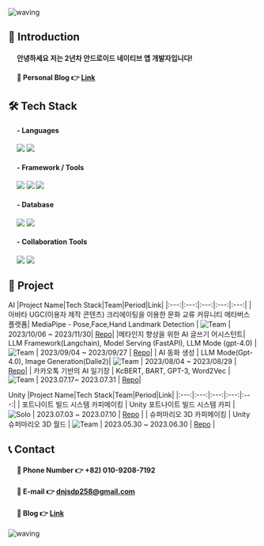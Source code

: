 ![waving](https://capsule-render.vercel.app/api?type=waving&height=200&text=Welcome&fontAlign=80&fontAlignY=40&color=gradient)
## 👋 Introduction 
 
#### &emsp; 안녕하세요 저는 2년차 안드로이드 네이티브 앱 개발자입니다!

#### &emsp; 🔹 Personal Blog 👉 [Link](https://rnflajdrnfl.tistory.com/)  

## 🛠 Tech Stack
#### &emsp; - Languages  
#### &emsp; <img src="https://img.shields.io/badge/java-007396?style=for-the-badge&logo=openjdk&logoColor=white"> <img src="https://img.shields.io/badge/kotlin-7F52FF?style=for-the-badge&logo=kotlin&logoColor=white">

#### &emsp; - Framework / Tools  
#### &emsp; <img src="https://img.shields.io/badge/android%20studio-3DDC84?style=for-the-badge&logo=androidstudio&logoColor=white"> <img src="https://img.shields.io/badge/android-3DDC84?style=for-the-badge&logo=android&logoColor=white"> <img src="https://img.shields.io/badge/jetpack%20compose-4285F4?style=for-the-badge&logo=jetpackcompose&logoColor=white">

#### &emsp; - Database  
#### &emsp; <img src="https://img.shields.io/badge/sqlite-003B57?style=for-the-badge&logo=sqlite&logoColor=white"> <img src="https://img.shields.io/badge/room%20database-FF6F00?style=for-the-badge&logo=android&logoColor=white">

#### &emsp; - Collaboration Tools  
#### &emsp; <img src="https://img.shields.io/badge/git-F05032?style=for-the-badge&logo=git&logoColor=white"> <img src="https://img.shields.io/badge/github-181717?style=for-the-badge&logo=github&logoColor=white"> 

## 📃 Project

AI
|Project Name|Tech Stack|Team|Period|Link|
|:---:|:---:|:---:|:---:|:---:|
|아바타 UGC(이용자 제작 콘텐츠) 크리에이팅을 이용한 문화 교류 커뮤니티 메타버스 플랫폼| MediaPipe - Pose,Face,Hand Landmark Detection | ![Team](https://img.shields.io/badge/Team-red) | 2023/10/06 ~ 2023/11/30| [Repo](https://github.com/meta-mingles/metamingle-AI)|
|메타인지 향상을 위한 AI 글쓰기 어시스턴트| LLM Framework(Langchain), Model Serving (FastAPI), LLM Mode (gpt-4.0) | ![Team](https://img.shields.io/badge/Team-red) | 2023/09/04 ~ 2023/09/27 | [Repo](https://github.com/yechan-9208/AI)|
| AI 동화 생성 | LLM Mode(Gpt-4.0), Image Generation(Dalle2)| ![Team](https://img.shields.io/badge/Team-red) | 2023/08/04 ~ 2023/08/29 | [Repo](https://github.com/yechan-9208/littleTales/blob/master/README.md)|
| 카카오톡 기반의 AI 일기장  | KcBERT, BART, GPT-3, Word2Vec | ![Team](https://img.shields.io/badge/Team-red) | 2023.07.17~ 2023.07.31 | [Repo](https://github.com/yechan-9208/7_project_today)|

Unity
|Project Name|Tech Stack|Team|Period|Link|
|:---:|:---:|:---:|:---:|:---:|
| 포트나이트 빌드 시스템 카피메이킹 | Unity 포트나이트 빌드 시스템 카피 | ![Solo](https://img.shields.io/badge/Solo-blue) | 2023.07.03 ~ 2023.07.10 | [Repo](https://github.com/yechan-9208/fortnite_Building_function_Copy) |
| 슈퍼마리오 3D 카피메이킹 | Unity 슈퍼마리오 3D 월드 | ![Team](https://img.shields.io/badge/Team-red) | 2023.05.30 ~ 2023.06.30 | [Repo](https://github.com/yechan-9208/Mario3DWorld-by-Unity) |

## 📞 Contact
#### &emsp; 🔹 Phone Number 👉 +82) 010-9208-7192
#### &emsp; 🔹 E-mail 👉 dnjsdp258@gmail.com
#### &emsp; 🔹 Blog 👉 [Link](https://rnflajdrnfl.tistory.com/)  

![waving](https://capsule-render.vercel.app/api?type=waving&height=200&text=Thank%20you&color=gradient&section=footer)
